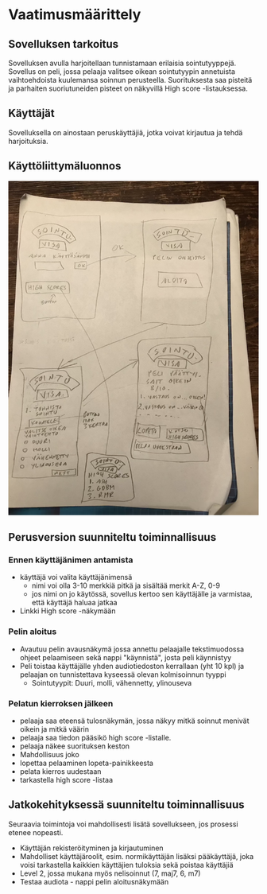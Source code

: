 # Vaatimusmäärittely

## Sovelluksen tarkoitus

Sovelluksen avulla harjoitellaan tunnistamaan erilaisia sointutyyppejä. Sovellus on peli, jossa pelaaja valitsee oikean sointutyypin annetuista vaihtoehdoista kuulemansa soinnun perusteella. Suorituksesta saa pisteitä ja parhaiten suoriutuneiden pisteet on näkyvillä High score -listauksessa.

## Käyttäjät

Sovelluksella on ainostaan peruskäyttäjiä, jotka voivat kirjautua ja tehdä harjoituksia.

## Käyttöliittymäluonnos

<img src="https://raw.githubusercontent.com/AnttiHal/ot-harjoitustyo/master/dokumentaatio/images/kayttoliittymaluonnos.png">
          

## Perusversion suunniteltu toiminnallisuus
### Ennen käyttäjänimen antamista
- käyttäjä voi valita käyttäjänimensä
  - nimi voi olla 3-10 merkkiä pitkä ja sisältää merkit A-Z, 0-9
  - jos nimi on jo käytössä, sovellus kertoo sen käyttäjälle ja varmistaa, että käyttäjä haluaa jatkaa
- Linkki High score -näkymään

### Pelin aloitus
- Avautuu pelin avausnäkymä jossa annettu pelaajalle tekstimuodossa ohjeet pelaamiseen sekä nappi "käynnistä", josta peli käynnistyy
- Peli toistaa käyttäjälle yhden audiotiedoston kerrallaan (yht 10 kpl) ja pelaajan on tunnistettava kyseessä olevan kolmisoinnun tyyppi
  - Sointutyypit: Duuri, molli, vähennetty, ylinouseva 
  
### Pelatun kierroksen jälkeen

- pelaaja saa eteensä tulosnäkymän, jossa näkyy mitkä soinnut menivät oikein ja mitkä väärin
- pelaaja saa tiedon pääsikö high score -listalle.
- pelaaja näkee suorituksen keston
- Mahdollisuus joko
 - lopettaa pelaaminen lopeta-painikkeesta
 - pelata kierros uudestaan
 - tarkastella high score -listaa
 

## Jatkokehityksessä suunniteltu toiminnallisuus

Seuraavia toimintoja voi mahdollisesti lisätä sovellukseen, jos prosessi etenee nopeasti.
- Käyttäjän rekisteröityminen ja kirjautuminen
- Mahdolliset käyttäjäroolit, esim. normikäyttäjän lisäksi pääkäyttäjä, joka voisi tarkastella kaikkien käyttäjien tuloksia sekä poistaa käyttäjiä
- Level 2, jossa mukana myös nelisoinnut (7, maj7, 6, m7)
- Testaa audiota - nappi pelin aloitusnäkymään


